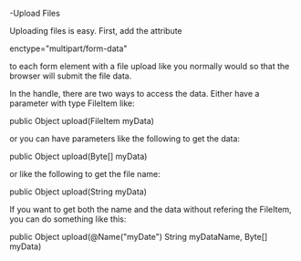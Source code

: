-Upload Files

Uploading files is easy. First, add the attribute

enctype="multipart/form-data"

to each form element with a file upload like you normally would so that the browser
will submit the file data.

In the handle, there are two ways to access the data. Either have a parameter with type FileItem
like:

public Object upload(FileItem myData)

or you can have parameters like the following to get the data:

public Object upload(Byte[] myData)

or like the following to get the file name:

public Object upload(String myData)

If you want to get both the name and the data without refering the FileItem, you can do something like this:

public Object upload(@Name("myDate") String myDataName, Byte[] myData)
